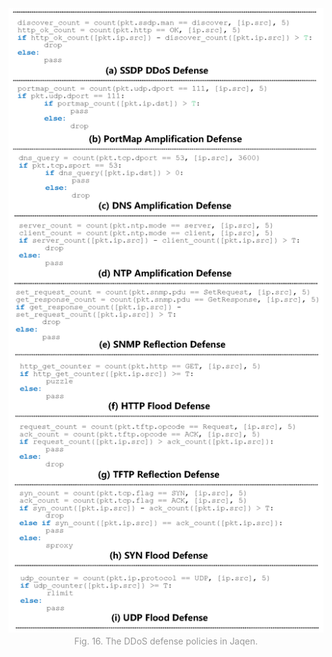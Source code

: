 
<div align=center>
    <img src=".\Jaqen.png" width=700 />
</div>
<div align=center style="color:orange; 
    color: #999; 
    padding: 2px;">Fig. 16. The DDoS defense policies in Jaqen.
</div>
